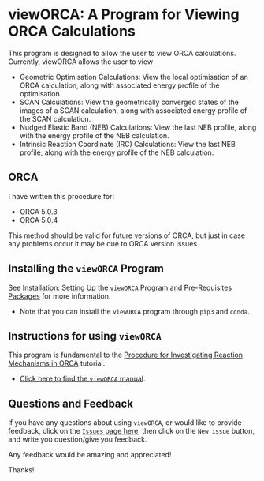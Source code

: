 # viewORCA: A Program for Viewing ORCA Calculations

This program is designed to allow the user to view ORCA calculations. Currently, viewORCA allows the user to view

* Geometric Optimisation Calculations: View the local optimisation of an ORCA calculation, along with associated energy profile of the optimisation. 
* SCAN Calculations: View the geometrically converged states of the images of a SCAN calculation, along with associated energy profile of the SCAN calculation. 
* Nudged Elastic Band (NEB) Calculations: View the last NEB profile, along with the energy profile of the NEB calculation.
* Intrinsic Reaction Coordinate (IRC) Calculations: View the last NEB profile, along with the energy profile of the NEB calculation.

## ORCA

I have written this procedure for: 

* ORCA 5.0.3
* ORCA 5.0.4

This method should be valid for future versions of ORCA, but just in case any problems occur it may be due to ORCA version issues. 

## Installing the ``viewORCA`` Program

See [Installation: Setting Up the ``viewORCA`` Program and Pre-Requisites Packages](https://geoffreyweal.github.io/viewORCA/Installation.html) for more information. 

* Note that you can install the ``viewORCA`` program through ``pip3`` and ``conda``. 

## Instructions for using ``viewORCA``

This program is fundamental to the [Procedure for Investigating Reaction Mechanisms in ORCA](https://geoffreyweal.github.io/ORCA_Mechanism_Procedure) tutorial. 

* [Click here to find the ``viewORCA`` manual](https://geoffreyweal.github.io/viewORCA/viewORCA_Manual).

## Questions and Feedback

If you have any questions about using ``viewORCA``, or would like to provide feedback, click on the [``Issues`` page here](https://github.com/geoffreyweal/viewORCA/issues), then click on the ``New issue`` button, and write you question/give you feedback. 

Any feedback would be amazing and appreciated! 

Thanks!

